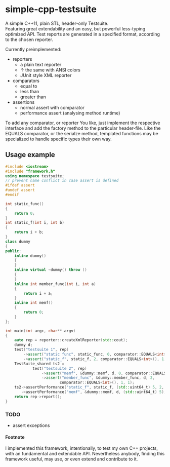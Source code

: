 # simple-cpp-testsuite

A simple C++11, plain STL, header-only Testsuite.  
Featuring great extendability and an easy, but powerful less-typing optimized API.
Test reports are generated in a specified format, according to the chosen reporter.

Currently preimplemented:

+ reporters
  + a plain text reporter
  + &uarr; the same with ANSI colors
  + JUnit style XML reporter
+ comparators
  + equal to
  + less than
  + greater than
+ assertions
  + normal assert with comparator
  + performance assert (analysing method runtime)

To add any comparator, or reporter You like, just implement the respective interface and add the factory method to the particular header-file. Like the EQUALS comparator, or the serialze method, templated functions may be specialized to handle specific types their own way.

## Usage example

```c++
#include <iostream>
#include "framework.h"
using namespace testsuite;
// prevent name conflict in case assert is defined
#ifdef assert
#undef assert
#endif

int static_func()
{
    return 0;
}
int static_f(int i, int b)
{
    return i + b;
}
class dummy
{
public:
    inline dummy()
    {
    }
    inline virtual ~dummy() throw ()
    {
    }
    inline int member_func(int i, int a)
    {
        return i + a;
    }
    inline int memf()
    {
        return 0;
    }
};

int main(int argc, char** argv)
{
    auto rep = reporter::createXmlReporter(std::cout);
    dummy d;
    test("testsuite 1", rep)
        ->assert("static func", static_func, 0, comparator::EQUALS<int>())
        ->assert("static_f", static_f, 2, comparator::EQUALS<int>(), 1, 1);
    TestSuite_shared ts2 =
            test("testsuite 2", rep)
                ->assert("memf", &dummy::memf, d, 0, comparator::EQUALS<int>())
                ->assert("member_func", &dummy::member_func, d, 2,
                        comparator::EQUALS<int>(), 1, 1);
    ts2->assertPerformance("static_f", static_f, (std::uint64_t) 5, 2, 2)
       ->assertPerformance("memf", &dummy::memf, d, (std::uint64_t) 5);
    return rep->report();
}
```

### TODO

+ assert exceptions

#### Footnote

I implemented this framework, intentionally, to test my own C++ projects, with an fundamental and extendable API. Nevertheless anybody, finding this framework useful, may use, or even extend and contribute to it.
